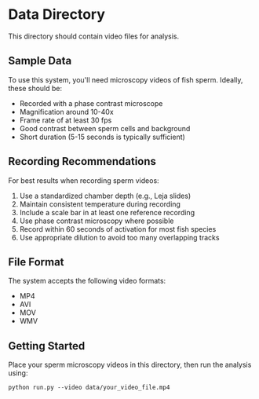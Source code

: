 # Data Directory

This directory should contain video files for analysis.

## Sample Data

To use this system, you'll need microscopy videos of fish sperm. Ideally, these should be:
- Recorded with a phase contrast microscope
- Magnification around 10-40x
- Frame rate of at least 30 fps
- Good contrast between sperm cells and background
- Short duration (5-15 seconds is typically sufficient)

## Recording Recommendations

For best results when recording sperm videos:

1. Use a standardized chamber depth (e.g., Leja slides)
2. Maintain consistent temperature during recording
3. Include a scale bar in at least one reference recording
4. Use phase contrast microscopy where possible
5. Record within 60 seconds of activation for most fish species
6. Use appropriate dilution to avoid too many overlapping tracks

## File Format

The system accepts the following video formats:
- MP4
- AVI
- MOV
- WMV

## Getting Started

Place your sperm microscopy videos in this directory, then run the analysis using:

```
python run.py --video data/your_video_file.mp4
``` 